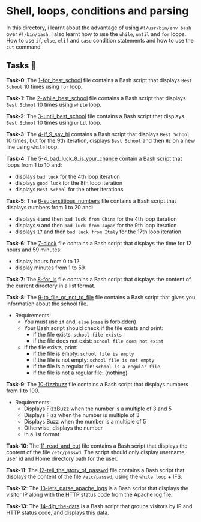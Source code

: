 #  Shell, loops, conditions and parsing

In this directory, i learnt about the advantage of using `#!/usr/bin/env bash` over `#!/bin/bash`. I also learnt how to use the `while`, `until` and `for` loops.
How to use `if`, `else`, `elif` and `case` condition statements and how to use the `cut` command

## Tasks :page_with_curl:

**Task-0**: The [1-for_best_school](./1-for_best_school) file contains a Bash script that displays `Best School` 10 times using `for` loop.

**Task-1**: The [2-while_best_school](./2-while_best_school) file contains a Bash script that displays `Best School` 10 times using `while` loop.

**Task-2**: The [3-until_best_school](./3-until_best_school) file contains a Bash script that displays `Best School` 10 times using `until` loop.

**Task-3**: The [4-if_9_say_hi](./4-if_9_say_hi) contains a Bash script that displays `Best School` 10 times, but for the 9th iteration, displays `Best School` and then `Hi` on a new line using `while` loop.

**Task-4**: The [5-4_bad_luck_8_is_your_chance](./5-4_bad_luck_8_is_your_chance) contain a Bash script that loops from 1 to 10 and:
- displays `bad luck` for the 4th loop iteration
- displays `good luck` for the 8th loop iteration
- displays `Best School` for the other iterations

**Task-5**: The [6-superstitious_numbers](./6-superstitious_numbers) file contains a Bash script that displays numbers from 1 to 20 and:
- displays `4` and then `bad luck from China` for the 4th loop iteration
- displays `9` and then `bad luck from Japan` for the 9th loop iteration
- displays `17` and then `bad luck from Italy` for the 17th loop iteration

**Task-6**: The [7-clock](./7-clock) file contains a Bash script that displays the time for 12 hours and 59 minutes:
- display hours from 0 to 12
- display minutes from 1 to 59

**Task-7**: The [8-for_ls](./8-for_ls) file contains a Bash script that displays the content of the current directory in a list format.

**Task-8**: The [9-to_file_or_not_to_file](./9-to_file_or_not_to_file) file contains a Bash script that gives you information about the school file.
- Requirements:
  - You must use `if` and, `else` (`case` is forbidden)
  - Your Bash script should check if the file exists and print:
    - if the file exists: `school file exists`
    - if the file does not exist: `school file does not exist`
  - If the file exists, print:
    - if the file is empty: `school file is empty`
    - if the file is not empty: `school file is not empty`
    - if the file is a regular file: `school is a regular file`
    - if the file is not a regular file: (nothing)

**Task-9**: The [10-fizzbuzz](./10-fizzbuzz) file contains a Bash script that displays numbers from 1 to 100.
- Requirements:
  - Displays FizzBuzz when the number is a multiple of 3 and 5
  - Displays Fizz when the number is multiple of 3
  - Displays Buzz when the number is a multiple of 5
  - Otherwise, displays the number
  - In a list format

**Task-10**: The [11-read_and_cut](./11-read_and_cut) file contains a Bash script that displays the content of the file `/etc/passwd`. The script should only display username, user id and Home directory path for the user.

**Task-11**: The [12-tell_the_story_of_passwd](./12-tell_the_story_of_passwd) file contains a Bash script that displays the content of the file `/etc/passwd`, using the `while loop` + IFS.

**Task-12**: The [13-lets_parse_apache_logs](./13-lets_parse_apache_logs) is a Bash script that displays the visitor IP along with the HTTP status code from the Apache log file.

**Task-13**: The [14-dig_the-data](./14-dig_the-data) is a Bash script that groups visitors by IP and HTTP status code, and displays this data.
